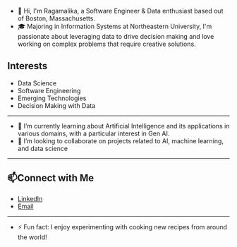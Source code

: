 - 👋 Hi, I'm Ragamalika, a Software Engineer & Data enthusiast based out of Boston, Massachusetts.
- 🎓 Majoring in Information Systems at Northeastern University, I'm passionate about leveraging data to drive decision making and love working on complex problems that require creative solutions.
  
## Interests
- Data Science
- Software Engineering
- Emerging Technologies
- Decision Making with Data
--- 
- 🌱 I’m currently learning about Artificial Intelligence and its applications in various domains, with a particular interest in Gen AI.
- 💞️ I’m looking to collaborate on projects related to AI, machine learning, and data science

---
## 📫Connect with Me  
- [LinkedIn](https://www.linkedin.com/in/ragamalikak/)
- [Email](mailto:karumuri.r@northeastern.edu)
---  
- ⚡ Fun fact: I enjoy experimenting with cooking new recipes from around the world!

